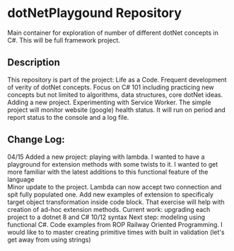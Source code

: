 # dotNetPlaygound Repository
Main container for exploration of number of different dotNet concepts in C#. This will be full framework project.

## Description
This repository is part of the project: Life as a Code. 
Frequent development of verity of dotNet concepts.
Focus on C# 101 including practicing new concepts but not limited to 
algorithms, data structures, core dotNet ideas.
Adding a new project. Experimenting with Service Worker. The simple project will monitor website (google) health status. It will run on period and report status to the console and a log file.

## Change Log:
04/15 Added a new project: playing with lambda. I wanted to have a playground for extension methods with some twists to it.
I wanted to get more familiar with the latest additions to this functional feature of the language  
Minor update to the project. Lambda can now accept two connection and spit fully populated one.
Add new examples of extension to specificaly target object transformation inside code block. That exercise will help with creation of ad-hoc extension methods. 
Current work: upgrading each project to a dotnet 8 and C# 10/12 syntax 
Next step: modeling using functional C#. Code examples from ROP Railway Oriented Programming. I would like to to master creating primitive times with built in validation (let's get away from using strings) 
